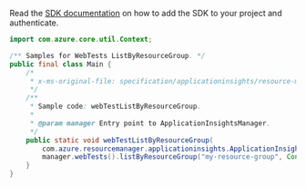 Read the [SDK documentation](https://github.com/Azure/azure-sdk-for-java/blob/azure-resourcemanager-applicationinsights_1.0.0-beta.4/sdk/applicationinsights/azure-resourcemanager-applicationinsights/README.md) on how to add the SDK to your project and authenticate.

```java
import com.azure.core.util.Context;

/** Samples for WebTests ListByResourceGroup. */
public final class Main {
    /*
     * x-ms-original-file: specification/applicationinsights/resource-manager/Microsoft.Insights/stable/2015-05-01/examples/WebTestListByResourceGroup.json
     */
    /**
     * Sample code: webTestListByResourceGroup.
     *
     * @param manager Entry point to ApplicationInsightsManager.
     */
    public static void webTestListByResourceGroup(
        com.azure.resourcemanager.applicationinsights.ApplicationInsightsManager manager) {
        manager.webTests().listByResourceGroup("my-resource-group", Context.NONE);
    }
}
```
